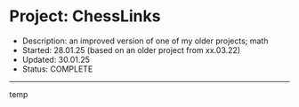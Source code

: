 # Project: ChessLinks 
- Description: an improved version of one of my older projects; math
- Started:  28.01.25 (based on an older project from xx.03.22) 
- Updated:  30.01.25
- Status:   COMPLETE
---

temp
